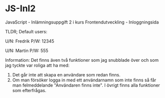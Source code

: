# JS-Inl2
JavaScript - Inlämningsuppgift 2 i kurs Frontendutveckling - Inloggningsida

TLDR;
Default users:

U/N: Fredrik
P/W: 12345

U/N: Martin
P/W: 555

Information: 
Det finns även två funktioner som jag snubblade över och som jag tyckte var roliga att ha med: 
1. Det går inte att skapa en användare som redan finns. 
2. Om man försöker logga in med ett användarnamn som inte finns så får man felmeddelande "Användaren finns inte".
I övrigt finns alla funktioner som efterfrågas. 
